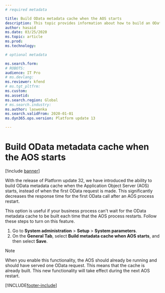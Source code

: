 ```yaml
---
# required metadata

title: Build OData metadata cache when the AOS starts
description: This topic provides information about how to build an OData metadata cache when the AOS starts.
author: hasaid
ms.date: 03/25/2020
ms.topic: article
ms.prod: 
ms.technology: 

# optional metadata

ms.search.form: 
# ROBOTS: 
audience: IT Pro
# ms.devlang: 
ms.reviewer: kfend
# ms.tgt_pltfrm: 
ms.custom: 
ms.assetid: 
ms.search.region: Global
# ms.search.industry: 
ms.author: laswenka
ms.search.validFrom: 2020-01-01
ms.dyn365.ops.version: Platform update 13

---
```


# Build OData metadata cache when the AOS starts

[!include [banner](../includes/banner.md)]


With the release of Platform update 32, we have introduced the ability to build OData metadata cache when the Application Object Server (AOS) starts, instead of when the first OData request is made. This significantly decreases the response time for the first OData call after an AOS process restart.

This option is useful if your business process can't wait for the OData metadata cache to be built each time that the AOS process restarts. Follow these steps to turn on this feature. 

1. Go to **System administration** \> **Setup** \> **System parameters**.
2. On the **General Tab**, select **Build metadata cache when AOS starts**, and then select **Save**.

> [!NOTE]
> When you enable this functionality, the AOS should already be running and should have served one OData request. This means that the cache is already built. This new functionality will take effect during the next AOS restart.


[!INCLUDE[footer-include](../../../includes/footer-banner.md)]